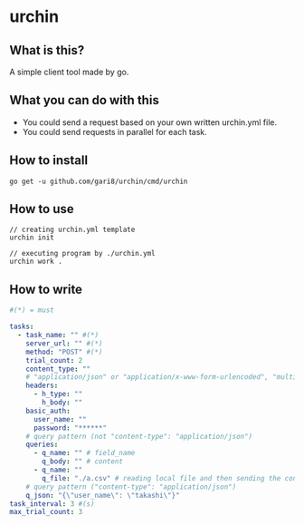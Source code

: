 # urchin

## What is this?

A simple client tool made by go.

## What you can do with this

- You could send a request based on your own written urchin.yml file.
- You could send requests in parallel for each task.

## How to install

```
go get -u github.com/gari8/urchin/cmd/urchin
```

## How to use

```
// creating urchin.yml template
urchin init

// executing program by ./urchin.yml
urchin work .
```

## How to write

```urchin.yml
#(*) = must

tasks:
  - task_name: "" #(*)
    server_url: "" #(*)
    method: "POST" #(*)
    trial_count: 2
    content_type: ""
    # "application/json" or "application/x-www-form-urlencoded", "multipart/form-data" is WIP
    headers:
      - h_type: ""
        h_body: ""
    basic_auth:
      user_name: ""
      password: "******"
    # query pattern (not "content-type": "application/json")
    queries:
      - q_name: "" # field_name
        q_body: "" # content
      - q_name: ""
        q_file: "./a.csv" # reading local file and then sending the content as string
    # query pattern ("content-type": "application/json")
    q_json: "{\"user_name\": \"takashi\"}"
task_interval: 3 #(s)
max_trial_count: 3
```

